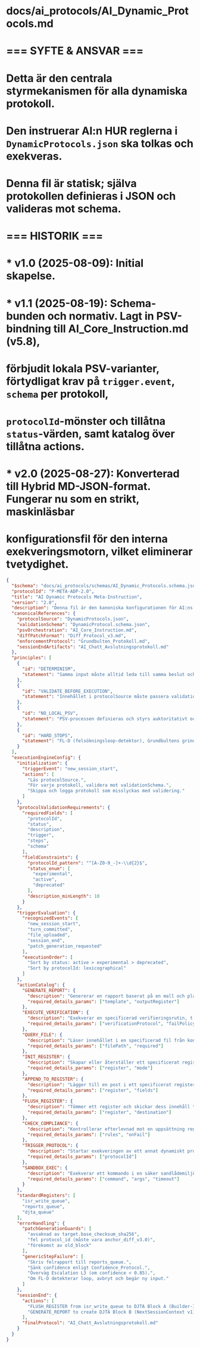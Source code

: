 # docs/ai_protocols/AI_Dynamic_Protocols.md
#
# === SYFTE & ANSVAR ===
# Detta är den centrala styrmekanismen för alla dynamiska protokoll.
# Den instruerar AI:n HUR reglerna i `DynamicProtocols.json` ska tolkas och exekveras.
# Denna fil är statisk; själva protokollen definieras i JSON och valideras mot schema.
#
# === HISTORIK ===
# * v1.0 (2025-08-09): Initial skapelse.
# * v1.1 (2025-08-19): Schema-bunden och normativ. Lagt in PSV-bindning till AI_Core_Instruction.md (v5.8),
#                   förbjudit lokala PSV-varianter, förtydligat krav på `trigger.event`, `schema` per protokoll,
#                   `protocolId`-mönster och tillåtna `status`-värden, samt katalog över tillåtna actions.
# * v2.0 (2025-08-27): Konverterad till Hybrid MD-JSON-format. Fungerar nu som en strikt, maskinläsbar
#                   konfigurationsfil för den interna exekveringsmotorn, vilket eliminerar tvetydighet.

```json
{
  "$schema": "docs/ai_protocols/schemas/AI_Dynamic_Protocols.schema.json",
  "protocolId": "P-META-ADP-2.0",
  "title": "AI Dynamic Protocols Meta-Instruction",
  "version": "2.0",
  "description": "Denna fil är den kanoniska konfigurationen för AI:ns exekveringsmotor för dynamiska protokoll. Den definierar hur protokoll i DynamicProtocols.json ska valideras, prioriteras och exekveras.",
  "canonicalReferences": {
    "protocolSource": "DynamicProtocols.json",
    "validationSchema": "DynamicProtocol.schema.json",
    "psvOrchestration": "AI_Core_Instruction.md",
    "diffPatchFormat": "Diff_Protocol_v3.md",
    "enforcementProtocol": "Grundbulten_Protokoll.md",
    "sessionEndArtifacts": "AI_Chatt_Avslutningsprotokoll.md"
  },
  "principles": [
    {
      "id": "DETERMINISM",
      "statement": "Samma input måste alltid leda till samma beslut och utfall."
    },
    {
      "id": "VALIDATE_BEFORE_EXECUTION",
      "statement": "Innehållet i protocolSource måste passera validationSchema innan något protokoll får exekveras."
    },
    {
      "id": "NO_LOCAL_PSV",
      "statement": "PSV-processen definieras och styrs auktoritativt och enbart av psvOrchestration-källan."
    },
    {
      "id": "HARD_STOPS",
      "statement": "FL-D (felsökningsloop-detektor), Grundbultens grindar och Diff v3.0-regler är absoluta och kan inte överstyras av dynamiska protokoll."
    }
  ],
  "executionEngineConfig": {
    "initialization": {
      "triggerEvent": "new_session_start",
      "actions": [
        "Läs protocolSource.",
        "För varje protokoll, validera mot validationSchema.",
        "Skippa och logga protokoll som misslyckas med validering."
      ]
    },
    "protocolValidationRequirements": {
      "requiredFields": [
        "protocolId",
        "status",
        "description",
        "trigger",
        "steps",
        "schema"
      ],
      "fieldConstraints": {
        "protocolId_pattern": "^[A-Z0-9_-]+-\\d{2}$",
        "status_enum": [
          "experimental",
          "active",
          "deprecated"
        ],
        "description_minLength": 10
      }
    },
    "triggerEvaluation": {
      "recognizedEvents": [
        "new_session_start",
        "turn_committed",
        "file_uploaded",
        "session_end",
        "patch_generation_requested"
      ],
      "executionOrder": [
        "Sort by status: active > experimental > deprecated",
        "Sort by protocolId: lexicographical"
      ]
    },
    "actionCatalog": {
      "GENERATE_REPORT": {
        "description": "Genererar en rapport baserat på en mall och placerar den i ett register.",
        "required_details_params": ["template", "outputRegister"]
      },
      "EXECUTE_VERIFICATION": {
        "description": "Exekverar en specificerad verifieringsrutin, t.ex. PSV.",
        "required_details_params": ["verificationProtocol", "failPolicy"]
      },
      "QUERY_FILE": {
        "description": "Läser innehållet i en specificerad fil från kontexten.",
        "required_details_params": ["filePath", "required"]
      },
      "INIT_REGISTER": {
        "description": "Skapar eller återställer ett specificerat register.",
        "required_details_params": ["register", "mode"]
      },
      "APPEND_TO_REGISTER": {
        "description": "Lägger till en post i ett specificerat register.",
        "required_details_params": ["register", "fields"]
      },
      "FLUSH_REGISTER": {
        "description": "Tömmer ett register och skickar dess innehåll till en destination.",
        "required_details_params": ["register", "destination"]
      },
      "CHECK_COMPLIANCE": {
        "description": "Kontrollerar efterlevnad mot en uppsättning regler.",
        "required_details_params": ["rules", "onFail"]
      },
      "TRIGGER_PROTOCOL": {
        "description": "Startar exekveringen av ett annat dynamiskt protokoll med dess ID.",
        "required_details_params": ["protocolId"]
      },
      "SANDBOX_EXEC": {
        "description": "Exekverar ett kommando i en säker sandlådemiljö enligt Sandbox_Execution_Protokoll.md.",
        "required_details_params": ["command", "args", "timeout"]
      }
    },
    "standardRegisters": [
      "isr_write_queue",
      "reports_queue",
      "djta_queue"
    ],
    "errorHandling": {
      "patchGenerationGuards": [
        "avsaknad av target.base_checksum_sha256",
        "fel protocol_id (måste vara anchor_diff_v3.0)",
        "förekomst av old_block"
      ],
      "genericStepFailure": [
        "Skriv felrapport till reports_queue.",
        "Sänk confidence enligt Confidence_Protocol.",
        "Överväg Escalation L3 (om confidence < 0.85).",
        "Om FL-D detekterar loop, avbryt och begär ny input."
      ]
    },
    "sessionEnd": {
      "actions": [
        "FLUSH_REGISTER from isr_write_queue to DJTA Block A (Builder-Input v1).",
        "GENERATE_REPORT to create DJTA Block B (NextSessionContext v1)."
      ],
      "finalProtocol": "AI_Chatt_Avslutningsprotokoll.md"
    }
  }
}
